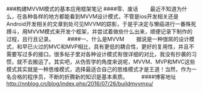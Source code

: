 
###构建MVVM模式的基本应用框架笔记
####零、废话
　　最近不知道为什么，在各种各样的地方都能看到MVVM设计模式，不管是ios开发相关还是Android开发相关的文章到处可见MVVM的踪影，于是乎决定与懒癌进行一番殊死搏斗，用MVVM模式来开发个框架，并尝试着做些什么出来，顺便记录下制作的过程，且行且记录。
　　
####一、什么是MVVM
　　据说是一种很屌的设计模式，和早已火过的MVC和MVP相比，具有更低的耦合性，更好的复用性，并且不需要写过多的接口。很多帖子里对各种设计模式有很详细的对比，我没有抄袭的习惯，就不去搬运了。其实吧，从伪哲学的角度来说呢，MVVM、MVP和MVC这些模式其实就是一种思维模式，选择最适合自己的思维模式才是王道！当然，作为一名合格的程序员，不断的折腾新的知识是基本素质。
　　
####博客地址 http://nnblog.cn/blog/index.php/2016/07/26/buildmvvmxu/
